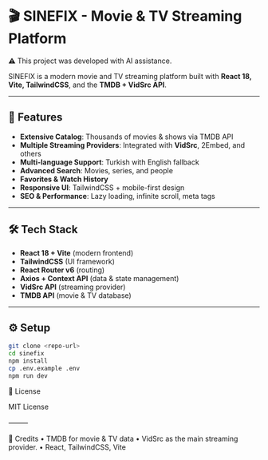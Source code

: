 # 🎬 SINEFIX - Movie & TV Streaming Platform

⚠️ This project was developed with AI assistance.  

SINEFIX is a modern movie and TV streaming platform built with **React 18, Vite, TailwindCSS**, and the **TMDB + VidSrc API**.  

---

## 🚀 Features

- **Extensive Catalog**: Thousands of movies & shows via TMDB API  
- **Multiple Streaming Providers**: Integrated with **VidSrc**, 2Embed, and others  
- **Multi-language Support**: Turkish with English fallback  
- **Advanced Search**: Movies, series, and people  
- **Favorites & Watch History**  
- **Responsive UI**: TailwindCSS + mobile-first design  
- **SEO & Performance**: Lazy loading, infinite scroll, meta tags  

---

## 🛠️ Tech Stack

- **React 18 + Vite** (modern frontend)  
- **TailwindCSS** (UI framework)  
- **React Router v6** (routing)  
- **Axios + Context API** (data & state management)  
- **VidSrc API** (streaming provider)  
- **TMDB API** (movie & TV database)  

---

## ⚙️ Setup

```bash
git clone <repo-url>
cd sinefix
npm install
cp .env.example .env
npm run dev
```
📜 License

MIT License

⸻

🙏 Credits
	•	TMDB for movie & TV data
	•	VidSrc as the main streaming provider.
	•	React, TailwindCSS, Vite
  
